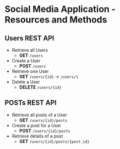 # Social Media Application - Resources and Methods

## Users REST API
- Retrieve all Users
  - **GET** `/users`
- Create a User
  - **POST** `/users`
- Retrieve one User
  - **GET** `/users/{id}` -> `/users/1`
- Delete a User
  - **DELETE** `/users/{id}`


## POSTs REST API
- Retrieve all posts of a User
  - **GET** `/users/{id}/posts`
- Create a post for a User
  - **POST** `/users/{id}/posts`
- Retrieve details of a post
  - **GET** `/users/{id}/posts/{post_id}`